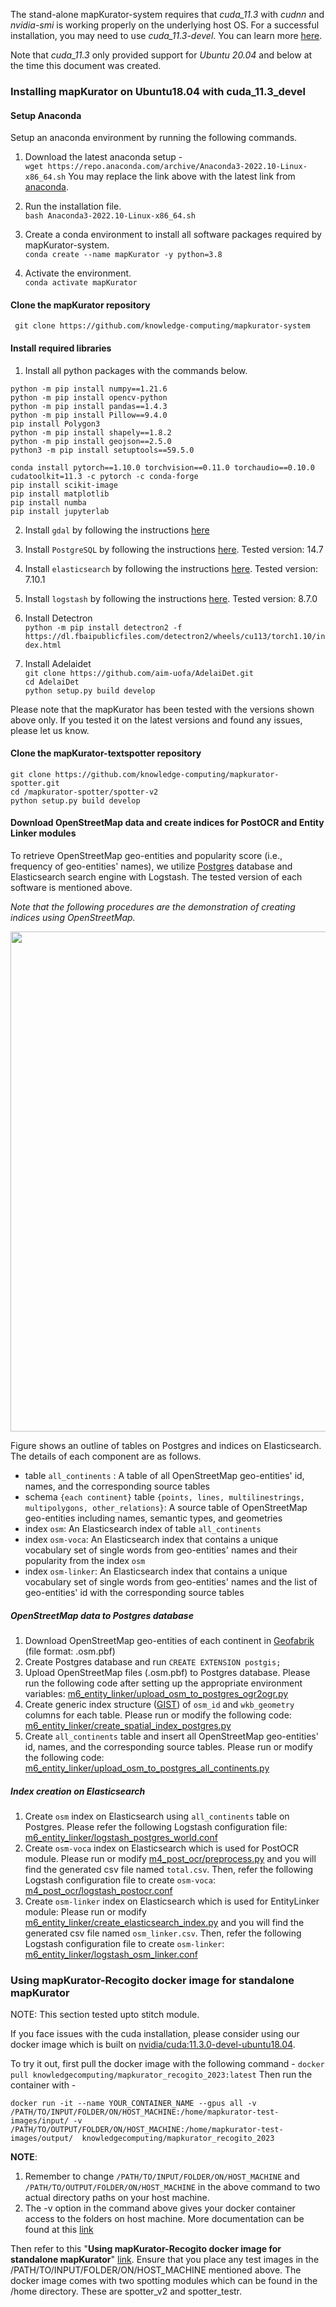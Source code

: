 The stand-alone mapKurator-system requires that *cuda_11.3* with *cudnn* and *nvidia-smi* is working properly on the underlying host OS. For a successful installation, you may need to use *cuda_11.3-devel*. You can learn more [here](https://github.com/NVIDIA/nvidia-docker/wiki/CUDA).     
     
Note that *cuda_11.3* only provided support for *Ubuntu 20.04* and below at the time this document was created. 

### Installing mapKurator on Ubuntu18.04 with cuda_11.3_devel
#### Setup Anaconda 
Setup an anaconda environment by running the following commands.   
    
1. Download the latest anaconda setup -    
```wget https://repo.anaconda.com/archive/Anaconda3-2022.10-Linux-x86_64.sh```
   You may replace the link above with the latest link from [anaconda](https://www.anaconda.com/products/distribution#Downloads).   
2. Run the installation file.   
```bash Anaconda3-2022.10-Linux-x86_64.sh```       
      
3. Create a conda environment to install all software packages required by mapKurator-system.    
```conda create --name mapKurator -y python=3.8```   
4. Activate the environment.       
```conda activate mapKurator```   

#### Clone the mapKurator repository
``` git clone https://github.com/knowledge-computing/mapkurator-system```

#### Install required libraries
1. Install all python packages with the commands below.        

```python -m pip install numpy==1.21.6```<br>
```python -m pip install opencv-python```<br>
```python -m pip install pandas==1.4.3```<br>
```python -m pip install Pillow==9.4.0```<br>
```pip install Polygon3```<br>
```python -m pip install shapely==1.8.2```<br>
```python -m pip install geojson==2.5.0```<br>
```python3 -m pip install setuptools==59.5.0```<br>

```conda install pytorch==1.10.0 torchvision==0.11.0 torchaudio==0.10.0 cudatoolkit=11.3 -c pytorch -c conda-forge```<br>
```pip install scikit-image```<br>
```pip install matplotlib```<br>
```pip install numba```<br>
```pip install jupyterlab```

2. Install ```gdal``` by following the instructions [here](https://mothergeo-py.readthedocs.io/en/latest/development/how-to/gdal-ubuntu-pkg.html) 
3. Install ```PostgreSQL``` by following the instructions [here](https://www.postgresql.org/download/). Tested version: 14.7
4. Install ```elasticsearch``` by following the instructions [here](https://www.elastic.co/guide/en/elasticsearch/reference/current/targz.html). Tested version: 7.10.1
5. Install ```logstash``` by following the instructions [here](https://www.elastic.co/guide/en/logstash/current/installing-logstash.html). Tested version: 8.7.0
6. Install Detectron      
```python -m pip install detectron2 -f  https://dl.fbaipublicfiles.com/detectron2/wheels/cu113/torch1.10/index.html```     
  
7. Install Adelaidet     
```git clone https://github.com/aim-uofa/AdelaiDet.git```      
```cd AdelaiDet```      
```python setup.py build develop```           
 
Please note that the mapKurator has been tested with the versions shown above only. If you tested it on the latest versions and found any issues, please let us know.       

#### Clone the mapKurator-textspotter repository
```git clone https://github.com/knowledge-computing/mapkurator-spotter.git``` <br>
```cd /mapkurator-spotter/spotter-v2``` <br>
```python setup.py build develop```<br>

#### Download OpenStreetMap data and create indices for PostOCR and Entity Linker modules
To retrieve OpenStreetMap geo-entities and popularity score (i.e., frequency of geo-entities' names), we utilize [Postgres](https://www.postgresql.org/) database and Elasticsearch search engine with Logstash. The tested version of each software is mentioned above.

*Note that the following procedures are the demonstration of creating indices using OpenStreetMap.*

<img width="800px" src="_media/databases.jpg"></br>

Figure shows an outline of tables on Postgres and indices on Elasticsearch. The details of each component are as follows.

* table `all_continents` : A table of all OpenStreetMap geo-entities' id, names, and the corresponding source tables
* schema `{each continent}` table `{points, lines, multilinestrings, multipolygons, other_relations}`: A source table of OpenStreetMap geo-entities including names, semantic types, and geometries
* index `osm`: An Elasticsearch index of table `all_continents`
* index `osm-voca`: An Elasticsearch index that contains a unique vocabulary set of single words from geo-entities' names and their popularity from the index  `osm`
* index `osm-linker`: An Elasticsearch index that contains a unique vocabulary set of single words from geo-entities' names and the list of geo-entities' id with the corresponding source tables


##### OpenStreetMap data to Postgres database
1. Download OpenStreetMap geo-entities of each continent in [Geofabrik](https://download.geofabrik.de/) (file format: .osm.pbf)
2. Create Postgres database and run ```CREATE EXTENSION postgis;```
3. Upload OpenStreetMap files (.osm.pbf) to Postgres database. Please run the following code after setting up the appropriate environment variables: [m6_entity_linker/upload_osm_to_postgres_ogr2ogr.py](https://github.com/knowledge-computing/mapkurator-system/blob/main/m6_entity_linker/upload_osm_to_postgres_ogr2ogr.py)
4. Create generic index structure ([GIST](https://postgis.net/workshops/postgis-intro/indexing.html)) of `osm_id` and `wkb_geometry` columns for each table. Please run or modify the following code: [m6_entity_linker/create_spatial_index_postgres.py](https://github.com/knowledge-computing/mapkurator-system/blob/main/m6_entity_linker/create_spatial_index_postgres.py)
5. Create `all_continents` table and insert all OpenStreetMap geo-entities' id, names, and the corresponding source tables. Please run or modify the following code: [m6_entity_linker/upload_osm_to_postgres_all_continents.py](https://github.com/knowledge-computing/mapkurator-system/blob/main/m6_entity_linker/upload_osm_to_postgres_all_continents.py)

##### Index creation on Elasticsearch
1. Create `osm` index on Elasticsearch using `all_continents` table on Postgres. Please refer the following Logstash configuration file: [m6_entity_linker/logstash_postgres_world.conf](https://github.com/knowledge-computing/mapkurator-system/blob/main/m6_entity_linker/logstash_postgres_world.conf)
2. Create `osm-voca` index on Elasticsearch which is used for PostOCR module. Please run or modify [m4_post_ocr/preprocess.py](https://github.com/knowledge-computing/mapkurator-system/blob/main/m4_post_ocr/preprocess.py) and you will find the generated csv file named `total.csv`. 
   Then, refer the following Logstash configuration file to create `osm-voca`: [m4_post_ocr/logstash_postocr.conf](https://github.com/knowledge-computing/mapkurator-system/blob/main/m4_post_ocr/logstash_postocr.conf)
3. Create `osm-linker` index on Elasticsearch which is used for EntityLinker module: Please run or modify [m6_entity_linker/create_elasticsearch_index.py](https://github.com/knowledge-computing/mapkurator-system/blob/main/m6_entity_linker/create_elasticsearch_index.py) and you will find the generated csv file named `osm_linker.csv`.
   Then, refer the following Logstash configuration file to create `osm-linker`: [m6_entity_linker/logstash_osm_linker.conf](https://github.com/knowledge-computing/mapkurator-system/blob/main/m6_entity_linker/logstash_osm_linker.conf)


### Using mapKurator-Recogito docker image for standalone mapKurator 
NOTE: This section tested upto stitch module.       

If you face issues with the cuda installation, please consider using our docker image which is built on [nvidia/cuda:11.3.0-devel-ubuntu18.04](https://hub.docker.com/layers/nvidia/cuda/11.3.0-devel-ubuntu18.04/images/sha256-79ba930c17842750cd646dd9e78911199f48b7ea1f7ec378dbf90fdea1d95ba1?context=explore). 

To try it out, first pull the docker image with the following command - ```docker pull knowledgecomputing/mapkurator_recogito_2023:latest```
Then run the container with - 
```
docker run -it --name YOUR_CONTAINER_NAME --gpus all -v /PATH/TO/INPUT/FOLDER/ON/HOST_MACHINE:/home/mapkurator-test-images/input/ -v /PATH/TO/OUTPUT/FOLDER/ON/HOST_MACHINE:/home/mapkurator-test-images/output/  knowledgecomputing/mapkurator_recogito_2023 
```  
**NOTE**: 
1) Remember to change `/PATH/TO/INPUT/FOLDER/ON/HOST_MACHINE` and `/PATH/TO/OUTPUT/FOLDER/ON/HOST_MACHINE` in the above command to two actual directory paths on your host machine. 
2) The -v option in the command above gives your docker container access to the folders on host machine. More documentation can be found at this [link](https://docs.docker.com/storage/volumes/)

Then refer to this "**Using mapKurator-Recogito docker image for standalone mapKurator**" [link](https://knowledge-computing.github.io/mapkurator-doc/#/docs/how-to-use-1?id=using-mapkurator-recogito-docker-image-for-standalone-mapkurator). Ensure that you place any test images in the /PATH/TO/INPUT/FOLDER/ON/HOST_MACHINE mentioned above. The docker image comes with two spotting modules which can be found in the /home directory. These are spotter_v2 and spotter_testr. 
